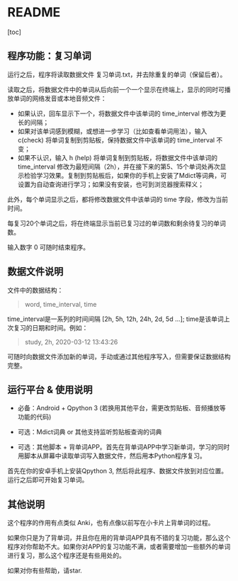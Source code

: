 # README

[toc]

## 程序功能：复习单词

运行之后，程序将读取数据文件 复习单词.txt，并去除重复的单词（保留后者）。

读取之后，将数据文件中的单词从后向前一个一个显示在终端上，显示的同时可播放单词的网络发音或本地音频文件：

* 如果认识，回车显示下一个，将数据文件中该单词的 time_interval 修改为更长的间隔；
* 如果对该单词感到模糊，或想进一步学习（比如查看单词用法），输入 c(check) 将单词复制到剪贴板，保持数据文件中该单词的 time_interval 不变；
* 如果不认识，输入 h (help) 将单词复制到剪贴板，将数据文件中该单词的 time_interval 修改为最短间隔（2h），并在接下来的第5、15个单词处再次显示检验学习效果。复制到剪贴板后，如果你的手机上安装了Mdict等词典，可设置为自动查询进行学习；如果没有安装，也可到浏览器搜索释义；

此外，每个单词显示之后，都将修改数据文件中该单词的 time 字段，修改为当前时间。

每复习20个单词之后，将在终端显示当前已复习过的单词数和剩余待复习的单词数。

输入数字 0 可随时结束程序。



## 数据文件说明

文件中的数据结构：

> word, time_interval, time

time_interval是一系列的时间间隔 [2h, 5h, 12h, 24h, 2d, 5d ...]; time是该单词上次复习的日期和时间。例如：

> study, 2h, 2020-03-12 13:43:26

可随时向数据文件添加新的单词，手动或通过其他程序写入，但需要保证数据结构完整。



## 运行平台 & 使用说明

* 必备：Android + Qpython 3 (若换用其他平台，需更改剪贴板、音频播放等功能的代码)

* 可选：Mdict词典 or 其他支持监听剪贴板查询的词典

* 可选：其他脚本 + 背单词APP。首先在背单词APP中学习新单词，学习的同时用脚本从屏幕中读取单词写入数据文件，然后用本Python程序复习。

首先在你的安卓手机上安装Qpython 3, 然后将此程序、数据文件放到对应位置。运行之后即可开始复习单词。



## 其他说明

这个程序的作用有点类似 Anki，也有点像以前写在小卡片上背单词的过程。

如果你只是为了背单词，并且你在用的背单词APP具有不错的复习功能，那么这个程序对你帮助不大。如果你对APP的复习功能不满，或者需要增加一些额外的单词进行复习，那么这个程序还是有些用处的。

如果对你有些帮助，请star.